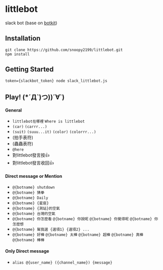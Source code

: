 # littlebot
slack bot (base on [botkit](https://github.com/howdyai/botkit))

## Installation
```
git clone https://github.com/snoopy2199/littlebot.git
npm install
```

## Getting Started
```
token={slackbot_token} node slack_littlebot.js
```

## Play! (*´Д\`)つ))´∀\`)
#### General
* `littlebot在哪裡` `Where is littlebot`
* `(car)` `(carrr...)`
* `(suit)` `(suuu...it)` `(color)` `(colorrr...)`
* (拍手表符)
* (蟲蟲表符)
* `@here`
* 對littlebot發言按:+1:
* 對littlebot發言收回:+1:
#### Direct message or Mention
* `@{botname} shutdown`
* `@{botname} 猜拳`
* `@{botname} Daily`
* `@{botname} {星座}`
* `@{botname} {測站}的空氣`
* `@{botname} 台灣的空氣`
* `@{botname} 你怎麼看` `@{botname} 你說呢` `@{botname} 你覺得呢` `@{botname} 你怎麼想`
* `@{botname} 幫我選 {選項1} {選項2} ...`
* `@{botname} 好棒` `@{botname} 太棒` `@{botname} 超棒` `@{botname} 真棒` `@{botname} 棒棒`
#### Only Direct message
* `alias @{user_name} ({channel_name}) {message}`
